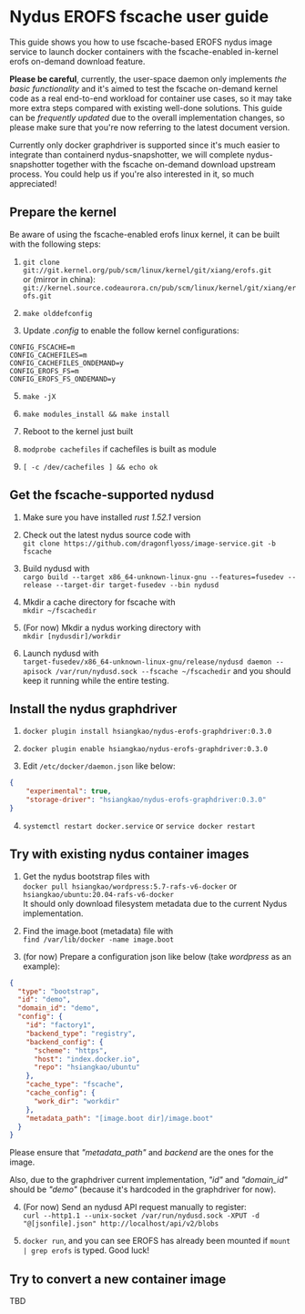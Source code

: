 # Nydus EROFS fscache user guide

This guide shows you how to use fscache-based EROFS nydus image service to launch docker containers with the fscache-enabled in-kernel erofs on-demand download feature.

**Please be careful**, currently, the user-space daemon only implements _the basic functionality_ and it's aimed to test the fscache on-demand kernel code as a real end-to-end workload for container use cases, so it may take more extra steps compared with existing well-done solutions. This guide can be _frequently updated_ due to the overall implementation changes, so please make sure that you're now referring to the latest document version.

Currently only docker graphdriver is supported since it's much easier to integrate than containerd nydus-snapshotter, we will complete nydus-snapshotter together with the fscache on-demand download upstream process. You could help us if you're also interested in it, so much appreciated!

## Prepare the kernel

Be aware of using the fscache-enabled erofs linux kernel, it can be built with the following steps:

1.  ``git clone git://git.kernel.org/pub/scm/linux/kernel/git/xiang/erofs.git`` \
     or (mirror in china): ``git://kernel.source.codeaurora.cn/pub/scm/linux/kernel/git/xiang/erofs.git``

2. ``make olddefconfig``

3. Update _.config_ to enable the follow kernel configurations:
```
CONFIG_FSCACHE=m
CONFIG_CACHEFILES=m
CONFIG_CACHEFILES_ONDEMAND=y
CONFIG_EROFS_FS=m
CONFIG_EROFS_FS_ONDEMAND=y
```

5. ``make -jX``

6. ``make modules_install && make install``

7. Reboot to the kernel just built

8. ``modprobe cachefiles`` if cachefiles is built as module

9.  ``[ -c /dev/cachefiles ] && echo ok``

## Get the fscache-supported nydusd

1. Make sure you have installed _rust 1.52.1_ version

2. Check out the latest nydus source code with \
``git clone https://github.com/dragonflyoss/image-service.git -b fscache``

3. Build nydusd with \
``cargo build --target x86_64-unknown-linux-gnu --features=fusedev --release --target-dir target-fusedev --bin nydusd``

4. Mkdir a cache directory for fscache with \
``mkdir ~/fscachedir``

5. (For now) Mkdir a nydus working directory with \
``mkdir [nydusdir]/workdir``

6. Launch nydusd with \
``target-fusedev/x86_64-unknown-linux-gnu/release/nydusd daemon --apisock /var/run/nydusd.sock --fscache ~/fscachedir``
   and you should keep it running while the entire testing.

## Install the nydus graphdriver

1. ``docker plugin install hsiangkao/nydus-erofs-graphdriver:0.3.0``

2. ``docker plugin enable hsiangkao/nydus-erofs-graphdriver:0.3.0``

3. Edit ``/etc/docker/daemon.json`` like below:
```json
{
    "experimental": true,
    "storage-driver": "hsiangkao/nydus-erofs-graphdriver:0.3.0"
}
```

4. ``systemctl restart docker.service`` or ``service docker restart``

## Try with existing nydus container images

1. Get the nydus bootstrap files with \
   ``docker pull hsiangkao/wordpress:5.7-rafs-v6-docker`` or ``hsiangkao/ubuntu:20.04-rafs-v6-docker`` \
   It should only download filesystem metadata due to the current Nydus implementation.

2. Find the image.boot (metadata) file with \
   ``find /var/lib/docker -name image.boot``

3. (for now) Prepare a configuration json like below (take _wordpress_ as an example):
```json
{
  "type": "bootstrap",
  "id": "demo",
  "domain_id": "demo",
  "config": {
    "id": "factory1",
    "backend_type": "registry",
    "backend_config": {
      "scheme": "https",
      "host": "index.docker.io",
      "repo": "hsiangkao/ubuntu"
    },
    "cache_type": "fscache",
    "cache_config": {
      "work_dir": "workdir"
    },
    "metadata_path": "[image.boot dir]/image.boot"
  }
}
```
   Please ensure that _"metadata_path"_ and _backend_ are the ones for the image.

   Also, due to the graphdriver current implementation, _"id"_ and _"domain_id"_ should be _"demo"_ (because it's hardcoded in the graphdriver for now).

4.  (For now) Send an nydusd API request manually to register: \
``curl --http1.1 --unix-socket /var/run/nydusd.sock -XPUT -d "@[jsonfile].json" http://localhost/api/v2/blobs``

5. ``docker run``, and you can see EROFS has already been mounted if ``mount | grep erofs`` is typed. Good luck!

## Try to convert a new container image

TBD
